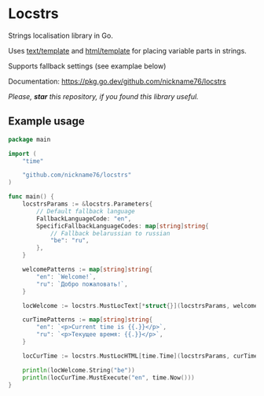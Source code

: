 # Locstrs

Strings localisation library in Go.

Uses [text/template](https://pkg.go.dev/text/template) and [html/template](https://pkg.go.dev/html/template) for placing variable parts in strings.

Supports fallback settings (see examplae below)

Documentation: https://pkg.go.dev/github.com/nickname76/locstrs

*Please, **star** this repository, if you found this library useful.*

## Example usage

```Go
package main

import (
	"time"

	"github.com/nickname76/locstrs"
)

func main() {
	locstrsParams := &locstrs.Parameters{
		// Default fallback language
		FallbackLanguageCode: "en",
		SpecificFallbackLanguageCodes: map[string]string{
			// Fallback belarussian to russian
			"be": "ru",
		},
	}

	welcomePatterns := map[string]string{
		"en": `Welcome!`,
		"ru": `Добро пожаловать!`,
	}

	locWelcome := locstrs.MustLocText[*struct{}](locstrsParams, welcomePatterns)

	curTimePatterns := map[string]string{
		"en": `<p>Current time is {{.}}</p>`,
		"ru": `<p>Текущее время: {{.}}</p>`,
	}

	locCurTime := locstrs.MustLocHTML[time.Time](locstrsParams, curTimePatterns)

	println(locWelcome.String("be"))
	println(locCurTime.MustExecute("en", time.Now()))
}

```
